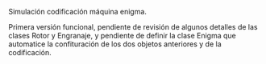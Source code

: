 Simulación codificación máquina enigma.

Primera versión funcional, pendiente de revisión de algunos detalles
de las clases Rotor y Engranaje, y pendiente de definir la clase
Enigma que automatice la confituración de los dos objetos anteriores
y de la codificación.
